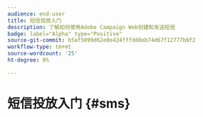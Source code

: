 ```yaml
---
audience: end-user
title: 短信投放入门
description: 了解如何使用Adobe Campaign Web创建和发送短信
badge: label="Alpha" type="Positive"
source-git-commit: b5af5099d62e0e424fffdd8eb74d67f12777b0f2
workflow-type: tm+mt
source-wordcount: '25'
ht-degree: 0%

---
```


# 短信投放入门 {#sms}


